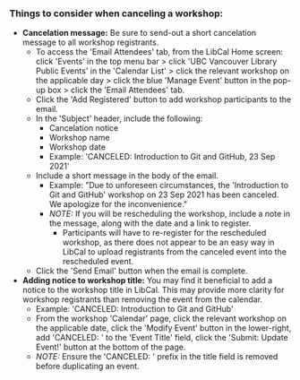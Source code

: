### Things to consider when canceling a workshop:
- **Cancelation message:** Be sure to send-out a short cancelation message to all workshop registrants.
    - To access the 'Email Attendees' tab, from the LibCal Home screen: click 'Events' in the top menu bar > click 'UBC Vancouver Library Public Events' in the 'Calendar List' > click the relevant workshop on the applicable day > click the blue 'Manage Event' button in the pop-up box > click the 'Email Attendees' tab.
    - Click the 'Add Registered' button to add workshop participants to the email.
    - In the 'Subject' header, include the following:
        - Cancelation notice
        - Workshop name
        - Workshop date
        - Example: 'CANCELED: Introduction to Git and GitHub, 23 Sep 2021'
    - Include a short message in the body of the email.
        - Example: "Due to unforeseen circumstances, the 'Introduction to Git and GitHub' workshop on 23 Sep 2021 has been canceled. We apologize for the inconvenience."
        - *NOTE:* If you will be rescheduling the workshop, include a note in the message, along with the date and a link to register.
            - Participants will have to re-register for the rescheduled workshop, as there does not appear to be an easy way in LibCal to upload registrants from the canceled event into the rescheduled event.
    - Click the 'Send Email' button when the email is complete.
- **Adding notice to workshop title:** You may find it beneficial to add a notice to the workshop title in LibCal. This may provide more clarity for workshop registrants than removing the event from the calendar.
    - Example: 'CANCELED: Introduction to Git and GitHub'
    - From the workshop 'Calendar' page, click the relevant workshop on the applicable date, click the 'Modify Event' button in the lower-right, add 'CANCELED: ' to the 'Event Title' field, click the 'Submit: Update Event!' button at the bottom of the page.
    - *NOTE:* Ensure the 'CANCELED: ' prefix in the title field is removed before duplicating an event.